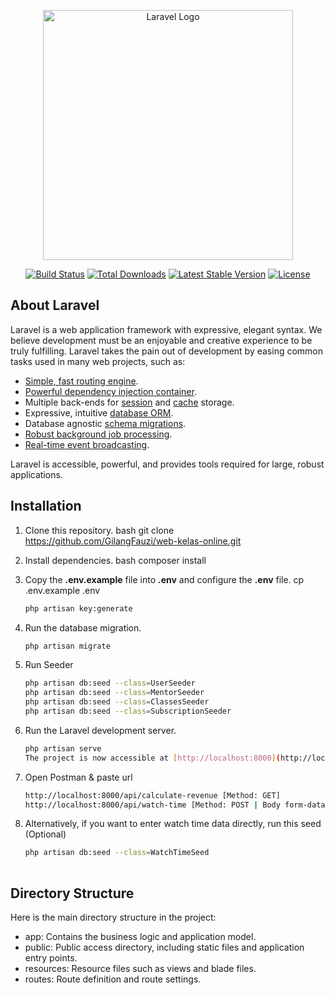 <p align="center"><a href="https://laravel.com" target="_blank"><img src="https://raw.githubusercontent.com/laravel/art/master/logo-lockup/5%20SVG/2%20CMYK/1%20Full%20Color/laravel-logolockup-cmyk-red.svg" width="400" alt="Laravel Logo"></a></p>

<p align="center">
<a href="https://github.com/laravel/framework/actions"><img src="https://github.com/laravel/framework/workflows/tests/badge.svg" alt="Build Status"></a>
<a href="https://packagist.org/packages/laravel/framework"><img src="https://img.shields.io/packagist/dt/laravel/framework" alt="Total Downloads"></a>
<a href="https://packagist.org/packages/laravel/framework"><img src="https://img.shields.io/packagist/v/laravel/framework" alt="Latest Stable Version"></a>
<a href="https://packagist.org/packages/laravel/framework"><img src="https://img.shields.io/packagist/l/laravel/framework" alt="License"></a>
</p>

## About Laravel

Laravel is a web application framework with expressive, elegant syntax. We believe development must be an enjoyable and creative experience to be truly fulfilling. Laravel takes the pain out of development by easing common tasks used in many web projects, such as:

- [Simple, fast routing engine](https://laravel.com/docs/routing).
- [Powerful dependency injection container](https://laravel.com/docs/container).
- Multiple back-ends for [session](https://laravel.com/docs/session) and [cache](https://laravel.com/docs/cache) storage.
- Expressive, intuitive [database ORM](https://laravel.com/docs/eloquent).
- Database agnostic [schema migrations](https://laravel.com/docs/migrations).
- [Robust background job processing](https://laravel.com/docs/queues).
- [Real-time event broadcasting](https://laravel.com/docs/broadcasting).

Laravel is accessible, powerful, and provides tools required for large, robust applications.

## Installation

1. Clone this repository.
     bash
     git clone https://github.com/GilangFauzi/web-kelas-online.git
     

2. Install dependencies.
     bash
     composer install
   

4. Copy the **.env.example** file into **.env** and configure the **.env** file.
     cp .env.example .env
     ```bash
     php artisan key:generate

5. Run the database migration.
     ```bash
     php artisan migrate
     
6. Run Seeder
      ```bash
   php artisan db:seed --class=UserSeeder
   php artisan db:seed --class=MentorSeeder
   php artisan db:seed --class=ClassesSeeder
   php artisan db:seed --class=SubscriptionSeeder

7. Run the Laravel development server.
     ```bash
     php artisan serve  
     The project is now accessible at [http://localhost:8000](http://localhost:8000).

8. Open Postman & paste url
   ```bash
   http://localhost:8000/api/calculate-revenue [Method: GET]
   http://localhost:8000/api/watch-time [Method: POST | Body form-data: user_id, class_id, minutes]
   
9. Alternatively, if you want to enter watch time data directly, run this seed (Optional)
   ```bash
   php artisan db:seed --class=WatchTimeSeed
    
## Directory Structure

Here is the main directory structure in the project:

- app: Contains the business logic and application model.
- public: Public access directory, including static files and application entry points.
- resources: Resource files such as views and blade files.
- routes: Route definition and route settings.
